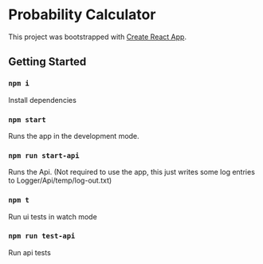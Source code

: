 # Probability Calculator

This project was bootstrapped with [Create React App](https://github.com/facebook/create-react-app).

## Getting Started

### `npm i`

Install dependencies

### `npm start`

Runs the app in the development mode.

### `npm run start-api`

Runs the Api.
(Not required to use the app, this just writes some log entries to Logger/Api/temp/log-out.txt)

### `npm t`

Run ui tests in watch mode

### `npm run test-api`

Run api tests
